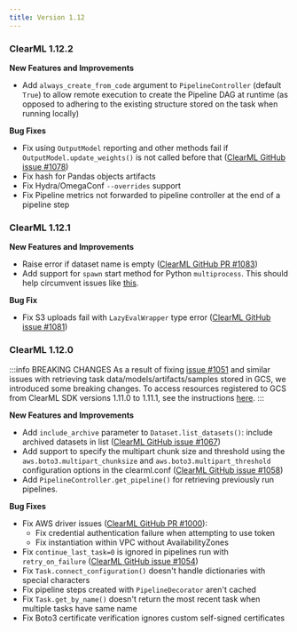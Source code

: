 ```yaml
---
title: Version 1.12
---
```


### ClearML 1.12.2

**New Features and Improvements**
* Add `always_create_from_code` argument to `PipelineController` (default `True`) to allow remote execution to create 
the Pipeline DAG at runtime (as opposed to adhering to the existing structure stored on the task when running locally)

**Bug Fixes**
* Fix using `OutputModel` reporting and other methods fail if `OutputModel.update_weights()` is not called before that ([ClearML GitHub issue #1078](https://github.com/clearml/clearml/issues/1078))
* Fix hash for Pandas objects artifacts
* Fix Hydra/OmegaConf `--overrides` support
* Fix Pipeline metrics not forwarded to pipeline controller at the end of a pipeline step

### ClearML 1.12.1

**New Features and Improvements**
* Raise error if dataset name is empty ([ClearML GitHub PR #1083](https://github.com/clearml/clearml/pull/1083))
* Add support for `spawn` start method for Python `multiprocess`. This should help circumvent issues like [this](https://github.com/python/cpython/issues/84559).

**Bug Fix**
* Fix S3 uploads fail with `LazyEvalWrapper` type error ([ClearML GitHub issue #1081](https://github.com/clearml/clearml/issues/1081))

### ClearML 1.12.0 

:::info BREAKING CHANGES
As a result of fixing [issue #1051](https://github.com/clearml/clearml/issues/1051) and similar issues with retrieving 
task data/models/artifacts/samples stored in GCS, we introduced some breaking changes. To access resources registered to 
GCS from ClearML SDK versions 1.11.0 to 1.11.1, see 
the instructions [here](https://github.com/clearml/clearml/tree/master/docs/errata_breaking_change_gcs_sdk_1_11_x.md).
:::

**New Features and Improvements**
* Add `include_archive` parameter to `Dataset.list_datasets()`: include archived datasets in list ([ClearML GitHub issue #1067](https://github.com/clearml/clearml/issues/1067))
* Add support to specify the multipart chunk size and threshold using the `aws.boto3.multipart_chunksize` and 
`aws.boto3.multipart_threshold` configuration options in the clearml.conf ([ClearML GitHub issue #1058](https://github.com/clearml/clearml/issues/1058))
* Add `PipelineController.get_pipeline()` for retrieving previously run pipelines.

**Bug Fixes**
* Fix AWS driver issues ([ClearML GitHub PR #1000](https://github.com/clearml/clearml/pull/1000)):
    * Fix credential authentication failure when attempting to use token
    * Fix instantiation within VPC without AvailabilityZones
* Fix `continue_last_task=0` is ignored in pipelines run with `retry_on_failure` ([ClearML GitHub issue #1054](https://github.com/clearml/clearml/issues/1054))
* Fix `Task.connect_configuration()` doesn't handle dictionaries with special characters
* Fix pipeline steps created with `PipelineDecorator` aren't cached
* Fix `Task.get_by_name()` doesn't return the most recent task when multiple tasks have same name
* Fix Boto3 certificate verification ignores custom self-signed certificates
